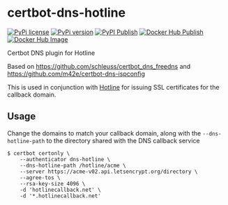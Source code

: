 # certbot-dns-hotline

[![PyPi license](https://badgen.net/pypi/license/certbot-dns-hotline/)](https://pypi.org/project/certbot-dns-hotline/) [![PyPi version](https://badgen.net/pypi/v/certbot-dns-hotline/)](https://pypi.org/project/certbot-dns-hotline/) [![PyPI Publish](https://github.com/captainGeech42/certbot-dns-hotline/workflows/PyPI%20Publish/badge.svg)](https://github.com/captainGeech42/hotline/actions?query=workflow%3A%PyPI+Publish%22) [![Docker Hub Publish](https://github.com/captainGeech42/certbot-dns-hotline/workflows/Docker%20Hub%20Publish/badge.svg)](https://github.com/captainGeech42/certbot-dns-hotline/actions?query=workflow%3A%22Docker+Hub+Publish%22) [![Docker Hub Image](https://img.shields.io/docker/v/captaingeech/certbot-dns-hotline?color=blue)](https://hub.docker.com/repository/docker/captaingeech/certbot-dns-hotline/general)

Certbot DNS plugin for Hotline

Based on https://github.com/schleuss/certbot_dns_freedns and https://github.com/m42e/certbot-dns-ispconfig

This is used in conjunction with [Hotline](https://github.com/captainGeech42/hotline) for issuing SSL certificates for the callback domain.

## Usage

Change the domains to match your callback domain, along with the `--dns-hotline-path` to the directory shared with the DNS callback service

```
$ certbot certonly \
    --authenticator dns-hotline \
    --dns-hotline-path /hotline/acme \
    --server https://acme-v02.api.letsencrypt.org/directory \
    --agree-tos \
    --rsa-key-size 4096 \
    -d 'hotlinecallback.net' \
    -d '*.hotlinecallback.net'
```